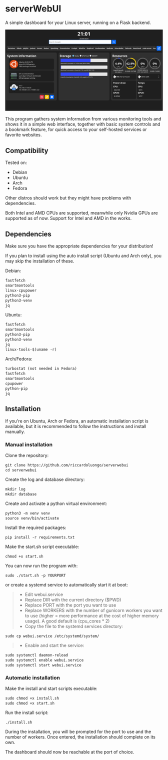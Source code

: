 # serverWebUI
A simple dashboard for your Linux server, running on a Flask backend.

![alt text](screenshot.png)

This program gathers system information from various monitoring tools and shows it in a simple web interface, together with basic system controls and a bookmark feature, for quick access to your self-hosted services or favorite websites.

## Compatibility
Tested on:
- Debian
- Ubuntu
- Arch
- Fedora

Other distros should work but they might have problems with dependencies.

Both Intel and AMD CPUs are supported, meanwhile only Nvidia GPUs are supported as of now. Support for Intel and AMD in the works.

## Dependencies
Make sure you have the appropriate dependencies for your distribution!

If you plan to install using the auto install script (Ubuntu and Arch only), you may skip the installation of these.

Debian:
```
fastfetch
smartmontools
linux-cpupower
python3-pip
python3-venv
jq
```

Ubuntu:
```
fastfetch
smartmontools
python3-pip
python3-venv
jq
linux-tools-$(uname -r)
```

Arch/Fedora:
```
turbostat (not needed in Fedora)
fastfetch
smartmontools
cpupower
python-pip
jq
```

## Installation
If you're on Ubuntu, Arch or Fedora, an automatic installation script is available, but it is recommended to follow the instructions and install manually.
### Manual installation

Clone the repository:
```
git clone https://github.com/riccardoluongo/serverwebui
cd serverwebui
```

Create the log and database directory:
```
mkdir log
mkdir database
```

Create and activate a python virtual environment:
```
python3 -m venv venv
source venv/bin/activate
```

Install the required packages:
```
pip install -r requirements.txt
```

Make the start.sh script executable:
```
chmod +x start.sh
```

You can now run the program with:
```
sudo ./start.sh -p YOURPORT
```
or create a systemd service to automatically start it at boot:
>* Edit webui.service
>* Replace DIR with the current directory ($PWD)
>* Replace PORT with the port you want to use
>* Replace WORKERS with the number of gunicorn workers you want to use (higher = more performance at the cost of higher memory usage). A good default is (cpu_cores * 2)
>* Copy the file to the systemd services directory:
```
sudo cp webui.service /etc/systemd/system/
```
>* Enable and start the service:
```
sudo systemctl daemon-reload
sudo systemctl enable webui.service
sudo systemctl start webui.service
```

### Automatic installation
Make the install and start scripts executable:
```
sudo chmod +x install.sh
sudo chmod +x start.sh
```

Run the install script:
```
./install.sh
```
During the installation, you will be prompted for the port to use and the number of workers. Once entered, the installation should complete on its own.

The dashboard should now be reachable at the port of choice.

